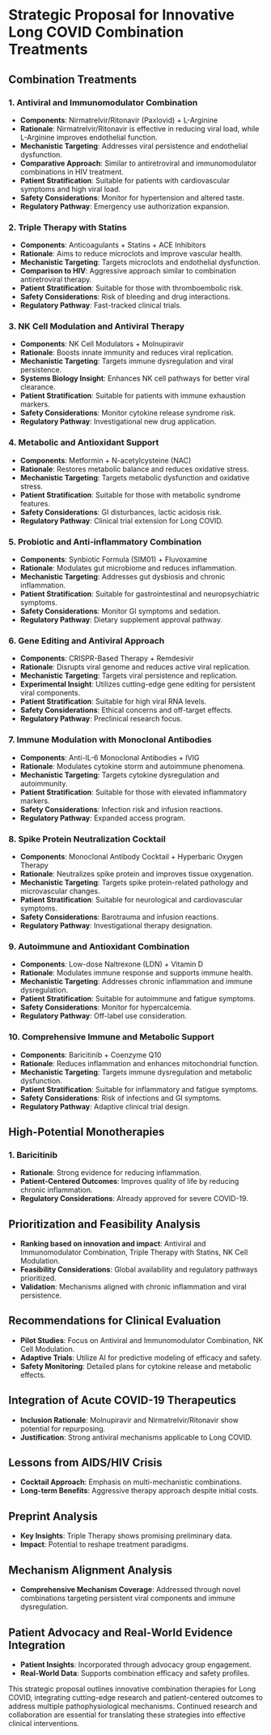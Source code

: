 # Strategic Proposal for Innovative Long COVID Combination Treatments

## Combination Treatments

### 1. **Antiviral and Immunomodulator Combination**
- **Components**: Nirmatrelvir/Ritonavir (Paxlovid) + L-Arginine
- **Rationale**: Nirmatrelvir/Ritonavir is effective in reducing viral load, while L-Arginine improves endothelial function.
- **Mechanistic Targeting**: Addresses viral persistence and endothelial dysfunction.
- **Comparative Approach**: Similar to antiretroviral and immunomodulator combinations in HIV treatment.
- **Patient Stratification**: Suitable for patients with cardiovascular symptoms and high viral load.
- **Safety Considerations**: Monitor for hypertension and altered taste.
- **Regulatory Pathway**: Emergency use authorization expansion.

### 2. **Triple Therapy with Statins**
- **Components**: Anticoagulants + Statins + ACE Inhibitors
- **Rationale**: Aims to reduce microclots and improve vascular health.
- **Mechanistic Targeting**: Targets microclots and endothelial dysfunction.
- **Comparison to HIV**: Aggressive approach similar to combination antiretroviral therapy.
- **Patient Stratification**: Suitable for those with thromboembolic risk.
- **Safety Considerations**: Risk of bleeding and drug interactions.
- **Regulatory Pathway**: Fast-tracked clinical trials.

### 3. **NK Cell Modulation and Antiviral Therapy**
- **Components**: NK Cell Modulators + Molnupiravir
- **Rationale**: Boosts innate immunity and reduces viral replication.
- **Mechanistic Targeting**: Targets immune dysregulation and viral persistence.
- **Systems Biology Insight**: Enhances NK cell pathways for better viral clearance.
- **Patient Stratification**: Suitable for patients with immune exhaustion markers.
- **Safety Considerations**: Monitor cytokine release syndrome risk.
- **Regulatory Pathway**: Investigational new drug application.

### 4. **Metabolic and Antioxidant Support**
- **Components**: Metformin + N-acetylcysteine (NAC)
- **Rationale**: Restores metabolic balance and reduces oxidative stress.
- **Mechanistic Targeting**: Targets metabolic dysfunction and oxidative stress.
- **Patient Stratification**: Suitable for those with metabolic syndrome features.
- **Safety Considerations**: GI disturbances, lactic acidosis risk.
- **Regulatory Pathway**: Clinical trial extension for Long COVID.

### 5. **Probiotic and Anti-inflammatory Combination**
- **Components**: Synbiotic Formula (SIM01) + Fluvoxamine
- **Rationale**: Modulates gut microbiome and reduces inflammation.
- **Mechanistic Targeting**: Addresses gut dysbiosis and chronic inflammation.
- **Patient Stratification**: Suitable for gastrointestinal and neuropsychiatric symptoms.
- **Safety Considerations**: Monitor GI symptoms and sedation.
- **Regulatory Pathway**: Dietary supplement approval pathway.

### 6. **Gene Editing and Antiviral Approach**
- **Components**: CRISPR-Based Therapy + Remdesivir
- **Rationale**: Disrupts viral genome and reduces active viral replication.
- **Mechanistic Targeting**: Targets viral persistence and replication.
- **Experimental Insight**: Utilizes cutting-edge gene editing for persistent viral components.
- **Patient Stratification**: Suitable for high viral RNA levels.
- **Safety Considerations**: Ethical concerns and off-target effects.
- **Regulatory Pathway**: Preclinical research focus.

### 7. **Immune Modulation with Monoclonal Antibodies**
- **Components**: Anti-IL-6 Monoclonal Antibodies + IVIG
- **Rationale**: Modulates cytokine storm and autoimmune phenomena.
- **Mechanistic Targeting**: Targets cytokine dysregulation and autoimmunity.
- **Patient Stratification**: Suitable for those with elevated inflammatory markers.
- **Safety Considerations**: Infection risk and infusion reactions.
- **Regulatory Pathway**: Expanded access program.

### 8. **Spike Protein Neutralization Cocktail**
- **Components**: Monoclonal Antibody Cocktail + Hyperbaric Oxygen Therapy
- **Rationale**: Neutralizes spike protein and improves tissue oxygenation.
- **Mechanistic Targeting**: Targets spike protein-related pathology and microvascular changes.
- **Patient Stratification**: Suitable for neurological and cardiovascular symptoms.
- **Safety Considerations**: Barotrauma and infusion reactions.
- **Regulatory Pathway**: Investigational therapy designation.

### 9. **Autoimmune and Antioxidant Combination**
- **Components**: Low-dose Naltrexone (LDN) + Vitamin D
- **Rationale**: Modulates immune response and supports immune health.
- **Mechanistic Targeting**: Addresses chronic inflammation and immune dysregulation.
- **Patient Stratification**: Suitable for autoimmune and fatigue symptoms.
- **Safety Considerations**: Monitor for hypercalcemia.
- **Regulatory Pathway**: Off-label use consideration.

### 10. **Comprehensive Immune and Metabolic Support**
- **Components**: Baricitinib + Coenzyme Q10
- **Rationale**: Reduces inflammation and enhances mitochondrial function.
- **Mechanistic Targeting**: Targets immune dysregulation and metabolic dysfunction.
- **Patient Stratification**: Suitable for inflammatory and fatigue symptoms.
- **Safety Considerations**: Risk of infections and GI symptoms.
- **Regulatory Pathway**: Adaptive clinical trial design.

## High-Potential Monotherapies

### 1. **Baricitinib**
- **Rationale**: Strong evidence for reducing inflammation.
- **Patient-Centered Outcomes**: Improves quality of life by reducing chronic inflammation.
- **Regulatory Considerations**: Already approved for severe COVID-19.

## Prioritization and Feasibility Analysis
- **Ranking based on innovation and impact**: Antiviral and Immunomodulator Combination, Triple Therapy with Statins, NK Cell Modulation.
- **Feasibility Considerations**: Global availability and regulatory pathways prioritized.
- **Validation**: Mechanisms aligned with chronic inflammation and viral persistence.

## Recommendations for Clinical Evaluation
- **Pilot Studies**: Focus on Antiviral and Immunomodulator Combination, NK Cell Modulation.
- **Adaptive Trials**: Utilize AI for predictive modeling of efficacy and safety.
- **Safety Monitoring**: Detailed plans for cytokine release and metabolic effects.

## Integration of Acute COVID-19 Therapeutics
- **Inclusion Rationale**: Molnupiravir and Nirmatrelvir/Ritonavir show potential for repurposing.
- **Justification**: Strong antiviral mechanisms applicable to Long COVID.

## Lessons from AIDS/HIV Crisis
- **Cocktail Approach**: Emphasis on multi-mechanistic combinations.
- **Long-term Benefits**: Aggressive therapy approach despite initial costs.

## Preprint Analysis
- **Key Insights**: Triple Therapy shows promising preliminary data.
- **Impact**: Potential to reshape treatment paradigms.

## Mechanism Alignment Analysis
- **Comprehensive Mechanism Coverage**: Addressed through novel combinations targeting persistent viral components and immune dysregulation.

## Patient Advocacy and Real-World Evidence Integration
- **Patient Insights**: Incorporated through advocacy group engagement.
- **Real-World Data**: Supports combination efficacy and safety profiles.

This strategic proposal outlines innovative combination therapies for Long COVID, integrating cutting-edge research and patient-centered outcomes to address multiple pathophysiological mechanisms. Continued research and collaboration are essential for translating these strategies into effective clinical interventions.